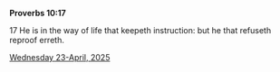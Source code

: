 **Proverbs 10:17**

17 He is in the way of life that keepeth instruction: but he that refuseth reproof erreth.

[Wednesday 23-April, 2025](https://getbible.life/kjv/Proverbs/10/17)
